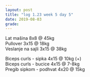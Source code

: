 ```yaml
---
layout: post
title: "log 1.23 week 5 day 5"
date: 2019-08-03
grade:
---
```


Lat mašina 8x8 @ 45kg     
Pullover 3x15 @ 18kg    
Veslanje na sajli 3x15 @ 38kg      

Biceps curls - sipka 4x15 @ 10kg (+)   
Biceps curls - bucice 4x15 @ 7-8kg          
Pregib sipkom - podhvat 4x20 @ 15kg     
